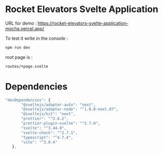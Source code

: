 # Rocket Elevators Svelte Application

URL for demo : https://rocket-elevators-svelte-application-mocha.vercel.app/

To test it write in the console : 
```bash
npm run dev
```

root page is :
 ```bash
routes/+page.svelte
```

# Dependencies
 ```javascript
"devDependencies": {
		"@sveltejs/adapter-auto": "next",
		"@sveltejs/adapter-node": "^1.0.0-next.87",
		"@sveltejs/kit": "next",
		"prettier": "^2.6.2",
		"prettier-plugin-svelte": "^2.7.0",
		"svelte": "^3.44.0",
		"svelte-check": "^2.7.1",
		"typescript": "^4.7.4",
		"vite": "^3.0.4"
	},
```
